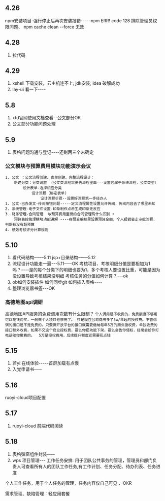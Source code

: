 

## 4.26
npm安装项目-强行停止后再次安装报错-----npm ERR! code 128    排除管理员权限问题、 npm cache clean --force 无效

## 4.28
1. 拉代码

## 4.29
1. xshell 下载安装，云主机连不上; jdk安装; idea 破解成功
2. lay-ui 看一下----

## 5.8
1. xtd官网使用文档查看--公文部分OK
2. 公文部分功能问题处理
## 5.9
1. 表格问题沟通与登记----还剩两三个未确定
### 公文模块与预算费用模块功能演示会议
	1. 公文 ：公文流程创建、表单创建、完整流程设计：
		新建分类：分类设置 （公文类流程需要去流程里面---设置它属于系统流程，公文类型）
			设计表单-选择相应分类
				设计流程（绑定表单)
					设计流程步骤--设置好流程第一步经办人
	1. 公文-已办发文-传阅按钮问题-----定义流程属性设置允许传阅，传阅内容去了哪里未知
	2. 系统管理-电子文件设置-印章制作点击生成印章无反应
	3. 财务管理-合同管理  与预算费用里面的合同管理有什么区别 +  
		预算费控管理模块功能讲解 ----在预算编制里设置预算金额，个人报销会走审批流程，判断有没有超预算
	4. 绩效考核评分计算规则

## 5.10
1. 看代码结构-----5.11 jsp+目录结构-----5.12
2. 流程设计功能走一遍---5.11----OK
	考核项目、考核明细分值是要相加为1吗？----是的每个分类下的明细也要为1，多个考核人要设置比重，可能是因为没设置导致考核结果没明细
	考核任务的分值如何计算？---ok
3. ob如何安装插件  如何同步git   如何插入表格----
4. 整理浏览器书签---OK
### 高德地图api调研
高德地图API服务的免费调用次数有什么限制？
```个人调用是不收费的，免费额度不够用可以花钱购买，一般做个人项目也够用了。 只是现在公司商用多了5w/年起的授权费。不管你调的接口是不是免费的，只要调开放平台的接口就需要缴纳每年5万的商业授权费，单独收费的接口额外收费，如果不交这个商业授权费，要么你把功能下架，要么会告你侵权，经常会给你打电话催你缴费的。  5万是授权费用，后续提升额度还需要花点钱```


## 5.15
1. 若yi:在线体验-----首屏加载有点慢
2. 入党申请书----

## 5.16
ruoyi-cloud项目配置

## 5.17
1. ruoyi-cloud 前端代码阅读

## 5.18
1. 表格弹窗组件封装----
2. wps 项目管理---
工作任务安排: 用于团队公共事务的管理，管理员和部门负责人可查看所有人的团队工作任务,有工作计划、任务分配、待办列表、任务进度

个人工作任务，用于个人任务的管理，任务内容仅自己可见
、OKR

需求管理、缺陷管理：轻应用套餐